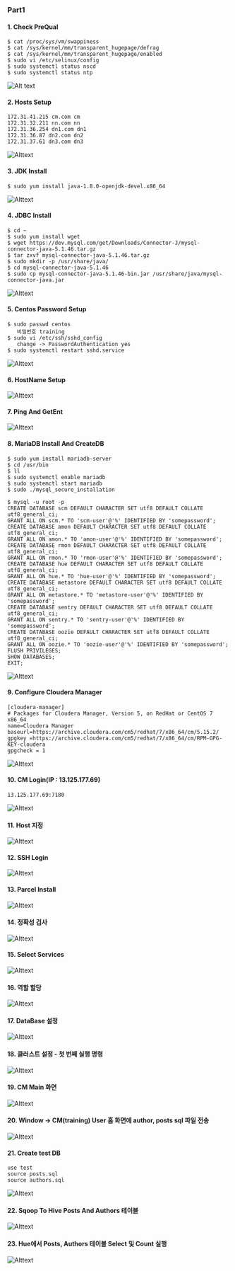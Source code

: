 ### Part1


#### 1. Check PreQual
```
$ cat /proc/sys/vm/swappiness
$ cat /sys/kernel/mm/transparent_hugepage/defrag
$ cat /sys/kernel/mm/transparent_hugepage/enabled
$ sudo vi /etc/selinux/config
$ sudo systemctl status nscd
$ sudo systemctl status ntp
```
![Alt text](/Part1/img/1_CheckPreQual.PNG)

#### 2. Hosts Setup
```
172.31.41.215 cm.com cm
172.31.32.211 nn.com nn
172.31.36.254 dn1.com dn1
172.31.36.87 dn2.com dn2
172.31.37.61 dn3.com dn3
```
![Alttext](/Part1/img/2_hostsSetup.PNG)

#### 3. JDK Install
```
$ sudo yum install java-1.8.0-openjdk-devel.x86_64
```
![Alttext](/Part1/img/3_jdkInstall.PNG)

#### 4. JDBC Install
```
$ cd ~
$ sudo yum install wget
$ wget https://dev.mysql.com/get/Downloads/Connector-J/mysql-connector-java-5.1.46.tar.gz
$ tar zxvf mysql-connector-java-5.1.46.tar.gz
$ sudo mkdir -p /usr/share/java/
$ cd mysql-connector-java-5.1.46
$ sudo cp mysql-connector-java-5.1.46-bin.jar /usr/share/java/mysql-connector-java.jar
```
![Alttext](/Part1/img/4_JDBCInstall.PNG)

#### 5. Centos Password Setup
```
$ sudo passwd centos
   비밀번호 training
$ sudo vi /etc/ssh/sshd_config
   change -> PasswordAuthentication yes
$ sudo systemctl restart sshd.service
```
![Alttext](/Part1/img/5_CentosPasswordSetup.PNG)

#### 6. HostName Setup
![Alttext](/Part1/img/5_hostnameSetup.PNG)

#### 7. Ping And GetEnt
![Alttext](/Part1/img/6_pingAndgetent.PNG)

#### 8. MariaDB Install And CreateDB
```
$ sudo yum install mariadb-server
$ cd /usr/bin
$ ll
$ sudo systemctl enable mariadb
$ sudo systemctl start mariadb
$ sudo ./mysql_secure_installation

$ mysql -u root -p
CREATE DATABASE scm DEFAULT CHARACTER SET utf8 DEFAULT COLLATE utf8_general_ci;
GRANT ALL ON scm.* TO 'scm-user'@'%' IDENTIFIED BY 'somepassword';
CREATE DATABASE amon DEFAULT CHARACTER SET utf8 DEFAULT COLLATE utf8_general_ci;
GRANT ALL ON amon.* TO 'amon-user'@'%' IDENTIFIED BY 'somepassword';
CREATE DATABASE rmon DEFAULT CHARACTER SET utf8 DEFAULT COLLATE utf8_general_ci;
GRANT ALL ON rmon.* TO 'rmon-user'@'%' IDENTIFIED BY 'somepassword';
CREATE DATABASE hue DEFAULT CHARACTER SET utf8 DEFAULT COLLATE utf8_general_ci;
GRANT ALL ON hue.* TO 'hue-user'@'%' IDENTIFIED BY 'somepassword';
CREATE DATABASE metastore DEFAULT CHARACTER SET utf8 DEFAULT COLLATE utf8_general_ci;
GRANT ALL ON metastore.* TO 'metastore-user'@'%' IDENTIFIED BY 'somepassword';
CREATE DATABASE sentry DEFAULT CHARACTER SET utf8 DEFAULT COLLATE utf8_general_ci;
GRANT ALL ON sentry.* TO 'sentry-user'@'%' IDENTIFIED BY 'somepassword';
CREATE DATABASE oozie DEFAULT CHARACTER SET utf8 DEFAULT COLLATE utf8_general_ci;
GRANT ALL ON oozie.* TO 'oozie-user'@'%' IDENTIFIED BY 'somepassword';
FLUSH PRIVILEGES;
SHOW DATABASES;
EXIT;
```
![Alttext](/Part1/img/7_mariaDBinstallAndCreateDB.PNG)

#### 9.  Configure Cloudera Manager
```
[cloudera-manager]
# Packages for Cloudera Manager, Version 5, on RedHat or CentOS 7 x86_64           	  
name=Cloudera Manager
baseurl=https://archive.cloudera.com/cm5/redhat/7/x86_64/cm/5.15.2/
gpgkey =https://archive.cloudera.com/cm5/redhat/7/x86_64/cm/RPM-GPG-KEY-cloudera    
gpgcheck = 1
```
![Alttext](/Part1/img/8_baseUrlSetup.PNG)

#### 10. CM Login(IP : 13.125.177.69)
```
13.125.177.69:7180
```
![Alttext](/Part1/img/9_CM_Login.PNG)

#### 11. Host 지정
![Alttext](/Part1/img/10_CM_HostList.PNG)

#### 12. SSH Login
![Alttext](/Part1/img/11_CM_LoginSetup.PNG)

#### 13. Parcel Install
![Alttext](/Part1/img/12_CM_ParcelInstall.PNG)

#### 14. 정확성 검사
![Alttext](/Part1/img/13_CM_호스트정확성검사.PNG)

#### 15. Select Services
![Alttext](/Part1/img/14_CM_SelectServices.PNG)

#### 16. 역할 할당
![Alttext](/Part1/img/15_CM_역할할당.PNG)

#### 17. DataBase 설정
![Alttext](/Part1/img/16_CM_DataBaseSetup.PNG)

#### 18. 클러스트 설정 - 첫 번째 실행 명령
![Alttext](/Part1/img/17_CM_Complete.PNG)

#### 19. CM Main 화면
![Alttext](/Part1/img/18_CM_Complete_2.PNG)

#### 20. Window -> CM(training) User 홈 화면에 author, posts sql 파일 전송
![Alttext](/Part1/img/19_CM_MoveSql.PNG)

#### 21. Create test DB
```
use test
source posts.sql
source authors.sql
```
![Alttext](/Part1/img/20_CM_testDB.PNG)

#### 22. Sqoop To Hive Posts And Authors 테이블
![Alttext](/Part1/img/21_HUE_SqoopToHive.PNG)

#### 23. Hue에서 Posts, Authors 테이블 Select 및 Count 실행
![Alttext](/Part1/img/22_HUE_Hive_Query_Result.PNG)
